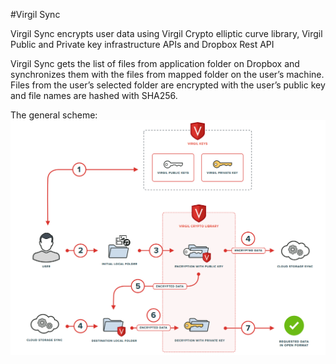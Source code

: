 #Virgil Sync

Virgil Sync encrypts user data using Virgil Crypto elliptic curve library, Virgil Public and Private key infrastructure APIs and Dropbox Rest API

Virgil Sync gets the list of files from application folder on Dropbox and synchronizes them with the files from mapped folder on the user’s machine. Files from the user’s selected folder are encrypted with the user’s public key and file names are hashed with SHA256. 

The general scheme:
![Virgil Sync Process](https://github.com/VirgilSecurity/virgil-sync/blob/master/Setup/virgil-sync-scheme.png "Virgil Sync Process")
